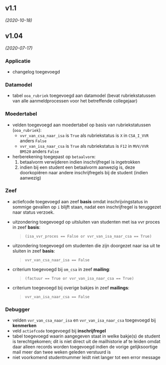 ## v1.1
*(2020-10-18)*


## v1.04
*(2020-07-17)*

### Applicatie
- changelog toegevoegd

### Datamodel
- tabel `ooa_rubriek` toegevoegd aan datamodel (bevat rubriekstatussen van alle aanmeldprocessen voor het betreffende collegejaar)

### Moedertabel
- velden toegevoegd aan moedertabel op basis van rubriekstatussen (`ooa_rubriek`):
    * `vvr_van_csa_naar_isa` is `True` als rubriekstatus is `X` in `CSA_I_VVR` anders `False`
    * `vvr_van_isa_naar_csa` is `True` als rubriekstatus is `F12` in `MVV/VVR BMS20` anders `False`
- herberekening toegepast op `betaalvorm`:
    1. betaalvorm verwijderen indien inschrijfregel is ingetrokken
    2. indien bij een student een betaalvorm aanwezig is, deze doorkopiëren naar andere inschrijfregels bij de student (indien aanwezig)

### Zeef
- actiefcode toegevoegd aan zeef **basis** omdat inschrijvingstatus in sommige gevallen op `i` blijft staan, nadat een inschrijfregel is teruggezet naar status verzoek.
- uitzondering toegevoegd op uitsluiten van studenten met isa vvr proces in zeef **basis**:

    > `(isa_vvr_proces == False or vvr_van_isa_naar_csa == True)`

- uitzondering toegevoegd om studenten die zijn doorgezet naar isa uit te sluiten in zeef **basis**:

    > `vvr_van_csa_naar_isa == False`

- criterium toegevoegd bij `om_csa` in zeef **mailing**:

    > `(factuur == True or vvr_van_isa_naar_csa == True)`

- criterium toegevoegd bij overige bakjes in zeef **mailings**:

    > `vvr_van_isa_naar_csa == False`

### Debugger
- velden `vvr_van_csa_naar_isa` en `vvr_van_isa_naar_csa` toegevoegd bij **kenmerken**
- veld `actiefcode` toegevoegd bij **inschrijfregel**
- tabel toegevoegd waarin aangegeven staat in welke bakje(s) de student is terechtgekomen; dit is niet direct uit de mailhistorie af te leiden omdat daar alleen records worden toegevoegd indien de vorige gelijksoortige mail meer dan twee weken geleden verstuurd is
- niet voorkomend studentnummer leidt niet langer tot een error message
